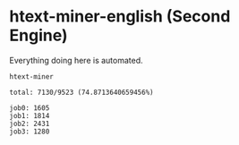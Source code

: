 # htext-miner-english (Second Engine)

Everything doing here is automated.

```
htext-miner

total: 7130/9523 (74.8713640659456%)

job0: 1605
job1: 1814
job2: 2431
job3: 1280
```